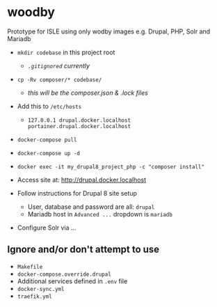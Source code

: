 # woodby
Prototype for ISLE using only wodby images e.g. Drupal, PHP, Solr and Mariadb

* `mkdir codebase` in this project root
  * _`.gitignored` currently_

* `cp -Rv composer/* codebase/`
  * _this will be the composer.json & .lock files_

* Add this to `/etc/hosts`
  * `127.0.0.1 drupal.docker.localhost portainer.drupal.docker.localhost`

* `docker-compose pull`

* `docker-compose up -d`

* `docker exec -it my_drupal8_project_php -c "composer install"`

* Access site at: http://drupal.docker.localhost

* Follow instructions for Drupal 8 site setup
  * User, database and password are all: `drupal`
  * Mariadb host in `Advanced ...` dropdown is `mariadb`

* Configure Solr via ...

## Ignore and/or don't attempt to use

* `Makefile`
* `docker-compose.override.drupal`
* Additional services defined in `.env` file
* `docker-sync.yml`
* `traefik.yml`